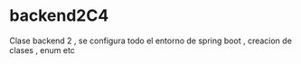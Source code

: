 # backend2C4
Clase backend 2 , se configura todo el entorno de spring boot , creacion de clases , enum etc
